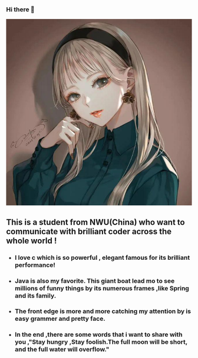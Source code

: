 ### Hi there 👋

![](https://raw.githubusercontent.com/yang19690000/picture/master/641%20(1).jpg)

## This is a student from NWU(China) who want to communicate with brilliant coder across the whole world !

- ### I love c which is so powerful , elegant  famous for its brilliant performance!
- ### Java is also my favorite. This  giant boat lead mo to see millions of funny things by its  numerous frames ,like Spring and its family.
- ### The front edge is more and more catching my attention by is easy grammer and pretty face.
- ### In the end ,there are some words that i want to share with you ,"Stay hungry ,Stay foolish.The full moon will be short, and the full water will overflow."


